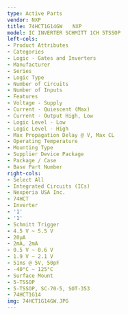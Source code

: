 ```yaml
---
type: Active Parts
vendor: NXP
title: 74HCT1G14GW　　NXP
model: IC INVERTER SCHMITT 1CH 5TSSOP
left-cols:
- Product Attributes
- Categories
- Logic - Gates and Inverters
- Manufacturer
- Series
- Logic Type
- Number of Circuits
- Number of Inputs
- Features
- Voltage - Supply
- Current - Quiescent (Max)
- Current - Output High, Low
- Logic Level - Low
- Logic Level - High
- Max Propagation Delay @ V, Max CL
- Operating Temperature
- Mounting Type
- Supplier Device Package
- Package / Case
- Base Part Number
right-cols:
- Select All
- Integrated Circuits (ICs)
- Nexperia USA Inc.
- 74HCT
- Inverter
- '1'
- '1'
- Schmitt Trigger
- 4.5 V ~ 5.5 V
- 20µA
- 2mA, 2mA
- 0.5 V ~ 0.6 V
- 1.9 V ~ 2.1 V
- 51ns @ 5V, 50pF
- -40°C ~ 125°C
- Surface Mount
- 5-TSSOP
- 5-TSSOP, SC-70-5, SOT-353
- 74HCT1G14
img: 74HCT1G14GW.JPG
---
```

